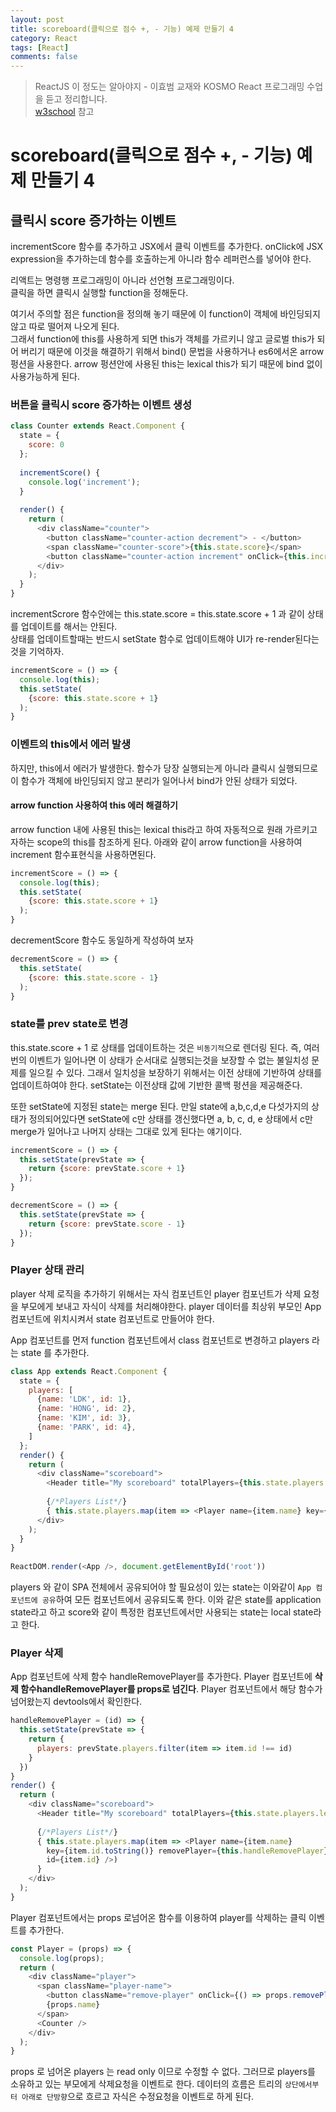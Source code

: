 ```yaml
---
layout: post
title: scoreboard(클릭으로 점수 +, - 기능) 예제 만들기 4
category: React
tags: [React]
comments: false
---
```

> ReactJS 이 정도는 알아야지 - 이효범 교재와 KOSMO React 프로그래밍 수업을 듣고 정리합니다.  
> [w3school](https://www.w3schools.com) 참고

# scoreboard(클릭으로 점수 +, - 기능) 예제 만들기 4

## 클릭시 score 증가하는 이벤트

incrementScore 함수를 추가하고 JSX에서 클릭 이벤트를 추가한다. onClick에 JSX expression을 추가하는데 함수를 호출하는게 아니라 함수 레퍼런스를 넣어야 한다.  
  
리액트는 명령행 프로그래밍이 아니라 선언형 프로그래밍이다.  
클릭을 하면 클릭시 실행할 function을 정해둔다.
  
여기서 주의할 점은 function을 정의해 놓기 때문에 이 function이 객체에 바인딩되지 않고 따로 떨어져 나오게 된다.  
그래서 function에 this를 사용하게 되면 this가 객체를 가르키니 않고 글로벌 this가 되어 버리기 때문에 이것을 해결하기 위해서 bind() 문법을 사용하거나 es6에서온 arrow 펑션을 사용한다. arrow 펑션안에 사용된 this는 lexical this가 되기 때문에 bind 없이 사용가능하게 된다.

### 버튼을 클릭시 score 증가하는 이벤트 생성

```javascript
class Counter extends React.Component {
  state = {
    score: 0
  };
  
  incrementScore() {
    console.log('increment');
  }
  
  render() {
    return (
      <div className="counter">
        <button className="counter-action decrement"> - </button>
        <span className="counter-score">{this.state.score}</span>
        <button className="counter-action increment" onClick={this.incrementScore}> + </button>
      </div>
    );
  }
}
```

incrementScrore 함수안에는 this.state.score = this.state.score + 1 과 같이 상태를 업데이트를 해서는 안된다.  
상태를 업데이트할때는 반드시 setState 함수로 업데이트해야 UI가 re-render된다는것을 기억하자.

```javascript
incrementScore = () => {
  console.log(this);
  this.setState(
    {score: this.state.score + 1}
  );
}
```

### 이벤트의 this에서 에러 발생

하지만, this에서 에러가 발생한다. 함수가 당장 실행되는게 아니라 클릭시 실행되므로 이 함수가 객체에 바인딩되지 않고 분리가 일어나서 bind가 안된 상태가 되었다.

#### arrow function 사용하여 this 에러 해결하기

arrow function 내에 사용된 this는 lexical this라고 하여 자동적으로 원래 가르키고자하는 scope의 this를 참조하게 된다. 아래와 같이 arrow function을 사용하여 increment 함수표현식을 사용하면된다.  

```javascript
incrementScore = () => {
  console.log(this);
  this.setState(
    {score: this.state.score + 1}
  );
}
```

decrementScore 함수도 동일하게 작성하여 보자  

```javascript
decrementScore = () => {
  this.setState(
    {score: this.state.score - 1}
  );
}
```

### state를 prev state로 변경

this.state.score + 1 로 상태를 업데이트하는 것은 `비동기적`으로 렌더링 된다. 즉, 여러번의 이벤트가 일어나면 이 상태가 순서대로 실행되는것을 보장할 수 없는 불일치성 문제를 일으킬 수 있다. 그래서 일치성을 보장하기 위해서는 이전 상태에 기반하여 상태를 업데이트하여야 한다. setState는 이전상태 값에 기반한 콜백 펑션을 제공해준다.  
  
또한 setState에 지정된 state는 merge 된다. 만일 state에 a,b,c,d,e 다섯가지의 상태가 정의되어있다면 setState에 c만 상태를 갱신했다면 a, b, c, d, e 상태에서 c만 merge가 일어나고 나머지 상태는 그대로 있게 된다는 얘기이다.  

```javascript
incrementScore = () => {
  this.setState(prevState => {
    return {score: prevState.score + 1}
  });
}

decrementScore = () => {
  this.setState(prevState => {
    return {score: prevState.score - 1}
  });
}
```

### Player 상태 관리

player 삭제 로직을 추가하기 위해서는 자식 컴포넌트인 player 컴포넌트가 삭제 요청을 부모에게 보내고 자식이 삭제를 처리해야한다. player 데이터를 최상위 부모인 App 컴포넌트에 위치시켜서 state 컴포넌트로 만들어야 한다.  
  
App 컴포넌트를 먼저 function 컴포넌트에서 class 컴포넌트로 변경하고 players 라는 state 를 추가한다.

```javascript
class App extends React.Component {
  state = {
    players: [
      {name: 'LDK', id: 1},
      {name: 'HONG', id: 2},
      {name: 'KIM', id: 3},
      {name: 'PARK', id: 4},
    ]
  };
  render() {
    return (
      <div className="scoreboard">
        <Header title="My scoreboard" totalPlayers={this.state.players.length} />
      
        {/*Players List*/}
        { this.state.players.map(item => <Player name={item.name} key={item.id.toString()} />) }
      </div>
    );
  }
}
 
ReactDOM.render(<App />, document.getElementById('root'))
```

players 와 같이 SPA 전체에서 공유되어야 할 필요성이 있는 state는 이와같이 `App 컴포넌트에 공유`하여 모든 컴포넌트에서 공유되도록 한다. 이와 같은 state를 application state라고 하고 score와 같이 특정한 컴포넌트에서만 사용되는 state는 local state라고 한다.

### Player 삭제

App 컴포넌트에 삭제 함수 handleRemovePlayer를 추가한다. Player 컴포넌트에 **삭제 함수handleRemovePlayer를 props로 넘긴다**. Player 컴포넌트에서 해당 함수가 넘어왔는지 devtools에서 확인한다.

```javascript
handleRemovePlayer = (id) => {
  this.setState(prevState => {
    return {
      players: prevState.players.filter(item => item.id !== id)
    }
  })
}
render() {
  return (
    <div className="scoreboard">
      <Header title="My scoreboard" totalPlayers={this.state.players.length} />
    
      {/*Players List*/}
      { this.state.players.map(item => <Player name={item.name}
        key={item.id.toString()} removePlayer={this.handleRemovePlayer}
        id={item.id} />)
      }
    </div>
  );
}
```

Player 컴포넌트에서는 props 로넘어온 함수를 이용하여 player를 삭제하는 클릭 이벤트를 추가한다.


```javascript
const Player = (props) => {
  console.log(props);
  return (
    <div className="player">
      <span className="player-name">
        <button className="remove-player" onClick={() => props.removePlayer(props.id)}>x</button>
        {props.name}
      </span>
      <Counter />
    </div>
  );
}
```

props 로 넘어온 players 는 read only 이므로 수정할 수 없다. 그러므로 players를 소유하고 있는 부모에게 삭제요청을 이벤트로 한다. 데이터의 흐름은 트리의 `상단에서부터 아래로 단방향`으로 흐르고 자식은 수정요청을 이벤트로 하게 된다.  
